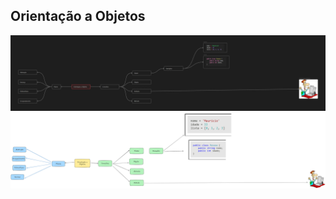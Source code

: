 ## Orientação a Objetos

![oo_canvas](oo_canvas.png)
![oo_mapa_mental.excalidraw.png](oo_mapa_mental.excalidraw.png)